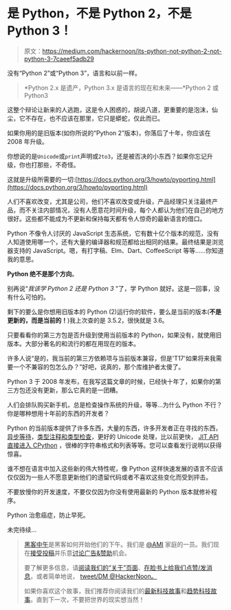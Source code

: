 # 是 Python，不是 Python 2，不是 Python 3！

> 原文：<https://medium.com/hackernoon/its-python-not-python-2-not-python-3-7caeef5adb29>

没有“Python 2”或“Python 3”，语言和以前一样。

> *Python 2.x 是遗产，Python 3.x 是语言的现在和未来——*Python 2 或 Python3

这整个辩论让新来的人逃跑，这是令人困惑的，胡说八道，更重要的是泡沫，仙尘，它不存在，也不应该在那里，它只是蟒蛇，仅此而已。

如果你用的是旧版本(如你所说的“Python 2”版本)，你落后了十年，你应该在 2008 年升级。

你想说的是`Unicode`或`print`声明或`2to3`，还是被否决的小东西？如果你忘记升级，你也打那些，不奇怪。

这就是升级所需要的一切:[https://docs.python.org/3/howto/pyporting.html](https://docs.python.org/3/howto/pyporting.html)

人们不喜欢改变，尤其是公司，他们不喜欢改变或升级，产品经理只关注最终产品，而不关注内部情况，没有人愿意花时间升级，每个人都认为他们在自己的地方很好。这些都不能成为不更新和保持每天都有令人惊奇的最新语言的借口。

Python 不像令人讨厌的 JavaScript 生态系统，它有数十亿个版本的规范，没有人知道使用哪一个，还有大量的编译器和规范都给出相同的结果。最终结果是浏览器支持的 JavaScript。嗯，有打字稿、Elm、Dart、CoffeeScript 等等……你知道我的意思。

**Python 绝不是那个方向**。

别再说“*我该学 Python 2 还是 Python 3* ”了，学 Python 就好。这是一回事，没有什么可怕的。

剩下的要么是你想用旧版本的 Python (2)运行你的软件，要么是当前的版本(**不是更新的，而是当前的！**)我上次查的是 3.5.2，很快就是 3.6。

只要看看你的第三方包是否升级到使用当前版本的 Python，如果没有，就使用旧版本。大部分著名的和流行的都在用现在的版本。

许多人说“是的，我当前的第三方依赖项与当前版本兼容，但是'T17'如果将来我需要一个不兼容的包怎么办？”好吧，说真的，那个库维护者太傻了。

Python 3 于 2008 年发布，在我写这篇文章的时候，已经快十年了，如果你的第三方包还没有更新，那么它真的是一团糟。

人们会排队购买新手机，总是检查操作系统的升级，等等…为什么 Python 不行？你是哪种想用十年前的东西的开发者？

Python 的当前版本提供了许多东西，大量的东西，许多开发者正在寻找的东西，[异步等待](https://www.python.org/dev/peps/pep-0492/)，[类型注释和类型检查](/@Alir3z4/python-is-great-for-large-code-base-992fa9233066#.t2ea206ed)，更好的 Unicode 处理，比以前更快， [JIT API 直接进入 CPython](https://www.python.org/dev/peps/pep-0523/) ，很棒的字符串格式和列表等等。您可以查看发行说明以获得惊喜。

谁不想在语言中加入这些新的伟大特性呢，像 Python 这样快速发展的语言不应该仅仅因为一些人不愿意更新他们的遗留代码或者不喜欢这些变化而受到抨击。

不要放慢你的开发速度，不要仅仅因为你没有使用最新的 Python 版本就修补程序。

Python 治愈癌症，防止早死。

未完待续…

> [黑客中午](http://bit.ly/Hackernoon)是黑客如何开始他们的下午。我们是 [@AMI](http://bit.ly/atAMIatAMI) 家庭的一员。我们现在[接受投稿](http://bit.ly/hackernoonsubmission)并乐意[讨论广告&赞助](mailto:partners@amipublications.com)机会。
> 
> 要了解更多信息，请[阅读我们的“关于”页面](https://goo.gl/4ofytp)、[在脸书上给我们点赞/发消息](http://bit.ly/HackernoonFB)，或者简单地说， [tweet/DM @HackerNoon。](https://goo.gl/k7XYbx)
> 
> 如果你喜欢这个故事，我们推荐你阅读我们的[最新科技故事](http://bit.ly/hackernoonlatestt)和[趋势科技故事](https://hackernoon.com/trending)。直到下一次，不要把世界的现实想当然！
